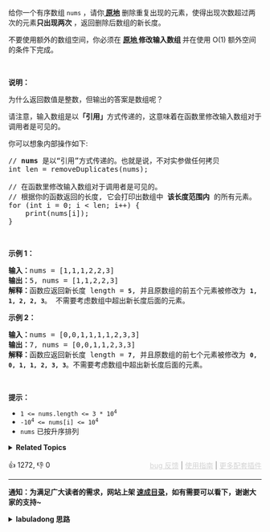 <p>给你一个有序数组 <code>nums</code> ，请你<strong><a href="http://baike.baidu.com/item/%E5%8E%9F%E5%9C%B0%E7%AE%97%E6%B3%95" target="_blank"> 原地</a></strong> 删除重复出现的元素，使得出现次数超过两次的元素<strong>只出现两次</strong> ，返回删除后数组的新长度。</p>

<p>不要使用额外的数组空间，你必须在 <strong><a href="https://baike.baidu.com/item/%E5%8E%9F%E5%9C%B0%E7%AE%97%E6%B3%95" target="_blank">原地 </a>修改输入数组 </strong>并在使用 O(1) 额外空间的条件下完成。</p>

<p>&nbsp;</p>

<p><strong>说明：</strong></p>

<p>为什么返回数值是整数，但输出的答案是数组呢？</p>

<p>请注意，输入数组是以<strong>「引用」</strong>方式传递的，这意味着在函数里修改输入数组对于调用者是可见的。</p>

<p>你可以想象内部操作如下:</p>

<pre>
// <strong>nums</strong> 是以“引用”方式传递的。也就是说，不对实参做任何拷贝
int len = removeDuplicates(nums);

// 在函数里修改输入数组对于调用者是可见的。
// 根据你的函数返回的长度, 它会打印出数组中<strong> 该长度范围内</strong> 的所有元素。
for (int i = 0; i &lt; len; i++) {
&nbsp; &nbsp; print(nums[i]);
}
</pre>

<p>&nbsp;</p>

<p><strong>示例 1：</strong></p>

<pre>
<strong>输入：</strong>nums = [1,1,1,2,2,3]
<strong>输出：</strong>5, nums = [1,1,2,2,3]
<strong>解释：</strong>函数应返回新长度 length = <strong><code>5</code></strong>, 并且原数组的前五个元素被修改为 <strong><code>1, 1, 2, 2, 3</code></strong>。 不需要考虑数组中超出新长度后面的元素。
</pre>

<p><strong>示例 2：</strong></p>

<pre>
<strong>输入：</strong>nums = [0,0,1,1,1,1,2,3,3]
<strong>输出：</strong>7, nums = [0,0,1,1,2,3,3]
<strong>解释：</strong>函数应返回新长度 length = <strong><code>7</code></strong>, 并且原数组的前七个元素被修改为&nbsp;<strong><code>0, 0, 1, 1, 2, 3, 3</code></strong>。不需要考虑数组中超出新长度后面的元素。
</pre>

<p>&nbsp;</p>

<p><strong>提示：</strong></p>

<ul> 
 <li><code>1 &lt;= nums.length &lt;= 3 * 10<sup>4</sup></code></li> 
 <li><code>-10<sup>4</sup> &lt;= nums[i] &lt;= 10<sup>4</sup></code></li> 
 <li><code>nums</code> 已按升序排列</li> 
</ul>

<details><summary><strong>Related Topics</strong></summary>数组 | 双指针</details><br>

<div>👍 1272, 👎 0<span style='float: right;'><span style='color: gray;'><a href='https://github.com/labuladong/fucking-algorithm/issues' target='_blank' style='color: lightgray;text-decoration: underline;'>bug 反馈</a> | <a href='https://labuladong.online/algo/fname.html?fname=jb插件简介' target='_blank' style='color: lightgray;text-decoration: underline;'>使用指南</a> | <a href='https://labuladong.online/algo/' target='_blank' style='color: lightgray;text-decoration: underline;'>更多配套插件</a></span></span></div>

<div id="labuladong"><hr>

**通知：为满足广大读者的需求，网站上架 [速成目录](https://labuladong.online/algo/intro/quick-learning-plan/)，如有需要可以看下，谢谢大家的支持~**

<details><summary><strong>labuladong 思路</strong></summary>


<div id="labuladong_solution_zh">

## 基本思路

这道题和前文 [数组双指针技巧汇总](https://labuladong.online/algo/essential-technique/array-two-pointers-summary/) 中讲的 [✔ ✨26. 删除有序数组中的重复项](/problems/remove-duplicates-from-sorted-array/) 解法非常类似，只不过这道题说重复两次以上的元素才需要被去除。

本题解法依然使用快慢指针技巧，在之前的解法中添加一个 `count` 变量记录每个数字重复出现的次数，然后把 26 题的 if 判断额外复制粘贴一份就行了，直接看代码吧。

**详细题解**：
  - [【练习】数组双指针经典习题](https://labuladong.online/algo/problem-set/array-two-pointers/)

</div>





<div id="solution">

## 解法代码



<div class="tab-panel"><div class="tab-nav">
<button data-tab-item="cpp" class="tab-nav-button btn " data-tab-group="default" onclick="switchTab(this)">cpp🤖</button>

<button data-tab-item="python" class="tab-nav-button btn " data-tab-group="default" onclick="switchTab(this)">python🤖</button>

<button data-tab-item="java" class="tab-nav-button btn active" data-tab-group="default" onclick="switchTab(this)">java🟢</button>

<button data-tab-item="go" class="tab-nav-button btn " data-tab-group="default" onclick="switchTab(this)">go🤖</button>

<button data-tab-item="javascript" class="tab-nav-button btn " data-tab-group="default" onclick="switchTab(this)">javascript🤖</button>
</div><div class="tab-content">
<div data-tab-item="cpp" class="tab-item " data-tab-group="default"><div class="highlight">

```cpp
// 注意：cpp 代码由 chatGPT🤖 根据我的 java 代码翻译。
// 本代码的正确性已通过力扣验证，如有疑问，可以对照 java 代码查看。

class Solution {
public:
    int removeDuplicates(vector<int>& nums) {
        if (nums.size() == 0) {
            return 0;
        }
        // 快慢指针，维护 nums[0..slow] 为结果子数组
        int slow = 0, fast = 0;
        // 记录一个元素重复的次数
        int count = 0;
        while (fast < nums.size()) {
            if (nums[fast] != nums[slow]) {
                // 此时，对于 nums[0..slow] 来说，nums[fast] 是一个新的元素，加进来
                slow++;
                nums[slow] = nums[fast];
            } else if (slow < fast && count < 2) {
                // 此时，对于 nums[0..slow] 来说，nums[fast] 重复次数小于 2，也加进来
                slow++;
                nums[slow] = nums[fast];
            }
            fast++;
            count++;
            if (fast < nums.size() && nums[fast] != nums[fast - 1]) {
                // fast 遇到新的不同的元素时，重置 count
                count = 0;
            }
        }
        // 数组长度为索引 + 1
        return slow + 1;
    }
};
```

</div></div>

<div data-tab-item="python" class="tab-item " data-tab-group="default"><div class="highlight">

```python
# 注意：python 代码由 chatGPT🤖 根据我的 java 代码翻译。
# 本代码的正确性已通过力扣验证，如有疑问，可以对照 java 代码查看。

class Solution:
    def removeDuplicates(self, nums: List[int]) -> int:
        if len(nums) == 0:
            return 0
        # 快慢指针，维护 nums[0..slow] 为结果子数组
        slow = 0
        fast = 0
        # 记录一个元素重复的次数
        count = 0
        while fast < len(nums):
            if nums[fast] != nums[slow]:
                # 此时，对于 nums[0..slow] 来说，nums[fast] 是一个新的元素，加进来
                slow += 1
                nums[slow] = nums[fast]
            elif slow < fast and count < 2:
                # 此时，对于 nums[0..slow] 来说，nums[fast] 重复次数小于 2，也加进来
                slow += 1
                nums[slow] = nums[fast]
            fast += 1
            count += 1
            if fast < len(nums) and nums[fast] != nums[fast - 1]:
                # fast 遇到新的不同的元素时，重置 count
                count = 0
        # 数组长度为索引 + 1
        return slow + 1
```

</div></div>

<div data-tab-item="java" class="tab-item active" data-tab-group="default"><div class="highlight">

```java
class Solution {
    public int removeDuplicates(int[] nums) {
        if (nums.length == 0) {
            return 0;
        }
        // 快慢指针，维护 nums[0..slow] 为结果子数组
        int slow = 0, fast = 0;
        // 记录一个元素重复的次数
        int count = 0;
        while (fast < nums.length) {
            if (nums[fast] != nums[slow]) {
                // 此时，对于 nums[0..slow] 来说，nums[fast] 是一个新的元素，加进来
                slow++;
                nums[slow] = nums[fast];
            } else if (slow < fast && count < 2) {
                // 此时，对于 nums[0..slow] 来说，nums[fast] 重复次数小于 2，也加进来
                slow++;
                nums[slow] = nums[fast];
            }
            fast++;
            count++;
            if (fast < nums.length && nums[fast] != nums[fast - 1]) {
                // fast 遇到新的不同的元素时，重置 count
                count = 0;
            }
        }
        // 数组长度为索引 + 1
        return slow + 1;
    }
}
```

</div></div>

<div data-tab-item="go" class="tab-item " data-tab-group="default"><div class="highlight">

```go
// 注意：go 代码由 chatGPT🤖 根据我的 java 代码翻译。
// 本代码的正确性已通过力扣验证，如有疑问，可以对照 java 代码查看。

func removeDuplicates(nums []int) int {
    if len(nums) == 0 {
        return 0
    }
    // 快慢指针，维护 nums[0..slow] 为结果子数组
    slow, fast := 0, 0
    // 记录一个元素重复的次数
    count := 0
    for fast < len(nums) {
        if nums[fast] != nums[slow] {
            // 此时，对于 nums[0..slow] 来说，nums[fast] 是一个新的元素，加进来
            slow++
            nums[slow] = nums[fast]
        } else if slow < fast && count < 2 {
            // 此时，对于 nums[0..slow] 来说，nums[fast] 重复次数小于 2，也加进来
            slow++
            nums[slow] = nums[fast]
        }
        fast++
        count++
        if fast < len(nums) && nums[fast] != nums[fast-1] {
            // fast 遇到新的不同的元素时，重置 count
            count = 0
        }
    }
    // 数组长度为索引 + 1
    return slow + 1
}
```

</div></div>

<div data-tab-item="javascript" class="tab-item " data-tab-group="default"><div class="highlight">

```javascript
// 注意：javascript 代码由 chatGPT🤖 根据我的 java 代码翻译。
// 本代码的正确性已通过力扣验证，如有疑问，可以对照 java 代码查看。

var removeDuplicates = function(nums) {
    if (nums.length === 0) {
        return 0;
    }
    // 快慢指针，维护 nums[0..slow] 为结果子数组
    let slow = 0, fast = 0;
    // 记录一个元素重复的次数
    let count = 0;
    while (fast < nums.length) {
        if (nums[fast] !== nums[slow]) {
            // 此时，对于 nums[0..slow] 来说，nums[fast] 是一个新的元素，加进来
            slow++;
            nums[slow] = nums[fast];
        } else if (slow < fast && count < 2) {
            // 此时，对于 nums[0..slow] 来说，nums[fast] 重复次数小于 2，也加进来
            slow++;
            nums[slow] = nums[fast];
        }
        fast++;
        count++;
        if (fast < nums.length && nums[fast] !== nums[fast - 1]) {
            // fast 遇到新的不同的元素时，重置 count
            count = 0;
        }
    }
    // 数组长度为索引 + 1
    return slow + 1;
};
```

</div></div>
</div></div>

<hr /><details open hint-container details><summary style="font-size: medium"><strong>🌈🌈 算法可视化 🌈🌈</strong></summary><div id="data_remove-duplicates-from-sorted-array-ii"  category="leetcode" ></div><div class="resizable aspect-ratio-container" style="height: 100%;">
<div id="iframe_remove-duplicates-from-sorted-array-ii"></div></div>
</details><hr /><br />

</div>
</details>
</div>











